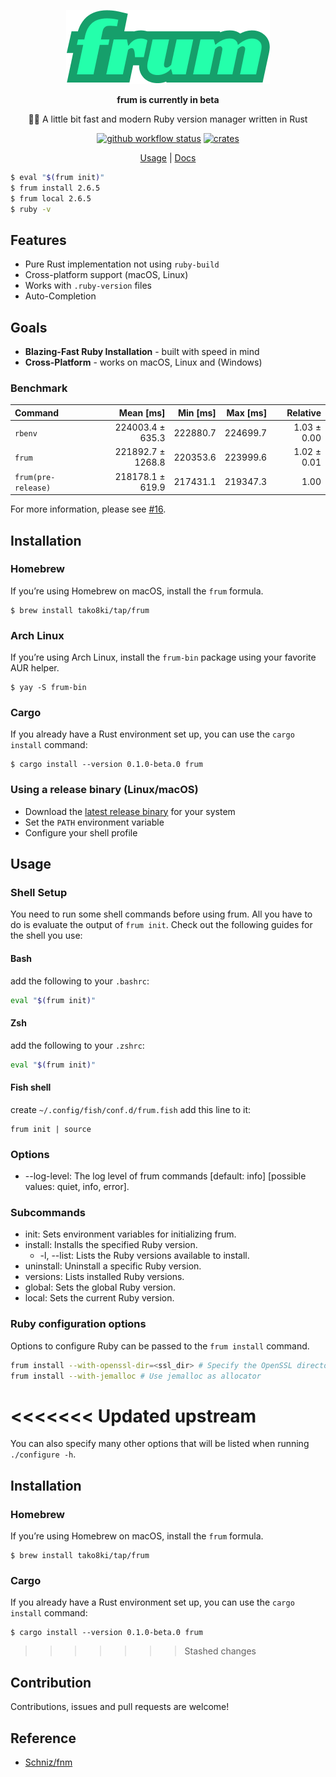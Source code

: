 <div align="center">

![frum](./resources/logo.png)

**frum is currently in beta**

🏃‍♂️ A little bit fast and modern Ruby version manager written in Rust

[![github workflow status](https://img.shields.io/github/workflow/status/TaKO8Ki/frum/CI/main)](https://github.com/TaKO8Ki/frum/actions) [![crates](https://img.shields.io/crates/v/frum.svg?logo=rust)](https://crates.io/crates/frum)

[Usage](#Usage) | [Docs](#)

</div>

```sh
$ eval "$(frum init)"
$ frum install 2.6.5
$ frum local 2.6.5
$ ruby -v
```

## Features

- Pure Rust implementation not using `ruby-build`
- Cross-platform support (macOS, Linux)
- Works with `.ruby-version` files
- Auto-Completion

## Goals

- **Blazing-Fast Ruby Installation** - built with speed in mind
- **Cross-Platform** - works on macOS, Linux and (Windows)

### Benchmark

| Command | Mean [ms] | Min [ms] | Max [ms] | Relative |
|:---|---:|---:|---:|---:|
| `rbenv` | 224003.4 ± 635.3 | 222880.7 | 224699.7 | 1.03 ± 0.00 |
| `frum` | 221892.7 ± 1268.8 | 220353.6 | 223999.6 | 1.02 ± 0.01 |
| `frum(pre-release)` | 218178.1 ± 619.9 | 217431.1 | 219347.3 | 1.00 |

For more information, please see [#16](https://github.com/TaKO8Ki/frum/pull/16).

## Installation

### Homebrew

If you’re using Homebrew on macOS, install the `frum` formula.

```
$ brew install tako8ki/tap/frum
```

### Arch Linux

If you’re using Arch Linux, install the `frum-bin` package using your favorite AUR helper.

```
$ yay -S frum-bin
```

### Cargo

If you already have a Rust environment set up, you can use the `cargo install` command:

```
$ cargo install --version 0.1.0-beta.0 frum
```

### Using a release binary (Linux/macOS)

- Download the [latest release binary](https://github.com/TaKO8Ki/frum/releases) for your system
- Set the `PATH` environment variable
- Configure your shell profile

## Usage

### Shell Setup

You need to run some shell commands before using frum. All you have to do is evaluate the output of `frum init`. Check out the following guides for the shell you use:

#### Bash

add the following to your `.bashrc`:

```bash
eval "$(frum init)"
```

#### Zsh

add the following to your `.zshrc`:

```zsh
eval "$(frum init)"
```

#### Fish shell

create `~/.config/fish/conf.d/frum.fish` add this line to it:

```fish
frum init | source
```

### Options

- --log-level: The log level of frum commands [default: info] [possible values: quiet, info, error].

### Subcommands

- init: Sets environment variables for initializing frum.
- install: Installs the specified Ruby version.
    - -l, --list: Lists the Ruby versions available to install.
- uninstall: Uninstall a specific Ruby version.
- versions: Lists installed Ruby versions.
- global: Sets the global Ruby version.
- local: Sets the current Ruby version.

### Ruby configuration options

Options to configure Ruby can be passed to the `frum install` command.

```sh
frum install --with-openssl-dir=<ssl_dir> # Specify the OpenSSL directory
frum install --with-jemalloc # Use jemalloc as allocator
```

<<<<<<< Updated upstream
=======
You can also specify many other options that will be listed when running `./configure -h`.

## Installation

### Homebrew

If you’re using Homebrew on macOS, install the `frum` formula.

```
$ brew install tako8ki/tap/frum
```

### Cargo

If you already have a Rust environment set up, you can use the `cargo install` command:

```
$ cargo install --version 0.1.0-beta.0 frum
```

>>>>>>> Stashed changes
## Contribution

Contributions, issues and pull requests are welcome!

## Reference

- [Schniz/fnm](https://github.com/Schniz/fnm)
